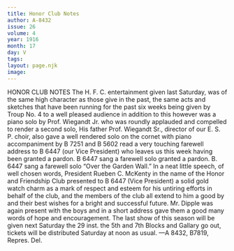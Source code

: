 ```yaml
---
title: Honor Club Notes
author: A-8432 
issue: 26
volume: 4
year: 1916
month: 17
day: V
tags:
layout: page.njk
image:
---
```

HONOR CLUB NOTES      The H. F. C. entertainment given last Saturday, was of the same high character as those give in the past, the same acts and sketches that have been running for the past six weeks being given by Troup No. 4 to a well pleased audience in addition to this however was a piano solo by Prof. Wiegandt Jr. who was roundly applauded and compelled to render a second solo, His father Prof. Wiegandt Sr., director of our E. S. P. choir, also gave a well rendered solo on the cornet with piano accompaniment by B 7251 and B 5602 read a very touching farewell address to B 6447 (our Vice President) who leaves us this week having been granted a pardon. B 6447 sang a farewell solo granted a pardon. B. 6447 sang a farewell solo “Over the Garden Wall.” In a neat little speech, of well chosen words, President Rueben C. McKenty in the name of the Honor and Friendship Club presented to B 6447 (Vice President) a solid gold watch charm as a mark of respect and esteem for his untiring efforts in behalf of the club, and the members of the club all extend to him a good by and their best wishes for a bright and successful future. Mr. Dipple was again present with the boys and in a short address gave them a good many words of hope and encouragement.       The last show of this season will be given next Saturday the 29 inst. the 5th and 7th Blocks and Gallary go out, tickets will be distributed Saturday at noon as usual.    —A 8432, B7819, Repres. Del.   


